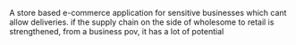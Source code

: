 A store based e-commerce application for sensitive businesses which cant allow deliveries.
if the supply chain on the side of wholesome to retail is strengthened, from a business pov, it has a lot of potential

